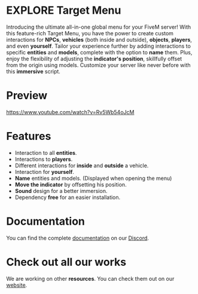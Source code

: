 # EXPLORE Target Menu
Introducing the ultimate all-in-one global menu for your FiveM server! With this feature-rich Target Menu, you have the power to create custom interactions for **NPCs**, **vehicles** (both inside and outside), **objects**, **players**, and even **yourself**. Tailor your experience further by adding interactions to specific **entities** and **models**, complete with the option to **name** them. Plus, enjoy the flexibility of adjusting the **indicator's position**, skillfully offset from the origin using models. Customize your server like never before with this **immersive** script.

# Preview
https://www.youtube.com/watch?v=Rv5Wb54oJcM

# Features
- Interaction to all **entities**.
- Interactions to **players**.
- Different interactions for **inside** and **outside** a vehicle.
- Interaction for **yourself**.
- **Name** entities and models. (Displayed when opening the menu)
- **Move the indicator** by offsetting his position.
- **Sound** design for a better immersion.
- Dependency **free** for an easier installation.

# Documentation
You can find the complete [documentation](https://discord.com/channels/957638068465201172/1158108330758258818) on our [Discord](https://discord.gg/DnW5vvhkUc).

# Check out all our works
We are working on other **resources**. You can check them out on our [website](https://www.gta-explore.com/#services).
